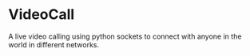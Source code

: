 # VideoCall
A live video calling using python sockets to connect with anyone in the world in different networks.
